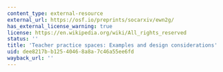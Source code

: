 ```yaml
---
content_type: external-resource
external_url: https://osf.io/preprints/socarxiv/ewn2g/
has_external_license_warning: true
license: https://en.wikipedia.org/wiki/All_rights_reserved
status: ''
title: 'Teacher practice spaces: Examples and design considerations'
uid: dee8217b-b125-4046-8a8a-7c46a55ee6fd
wayback_url: ''
---
```

